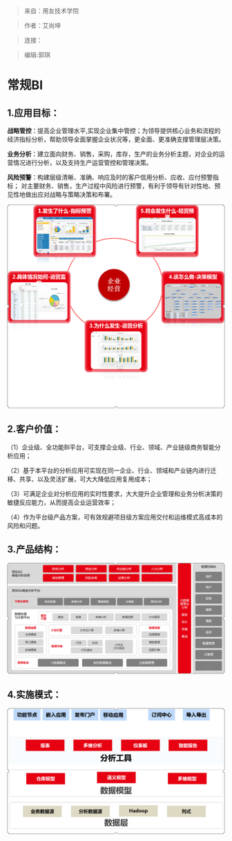 >来自：用友技术学院

>作者：艾尚坤

>连接：

>编辑:郭琪

# 常规BI


## 1.应用目标：

**战略管控**：提高企业管理水平,实现企业集中管控；为领导提供核心业务和流程的经济指标分析，帮助领导全面掌握企业状况等，更全面、更准确支撑管理层决策。

**业务分析**：建立面向财务、销售，采购，库存，生产的业务分析主题，对企业的运营情况进行分析，以及支持生产运营管控和管理决策。

**风险预警**：构建层级清晰、准确、响应及时的客户信用分析、应收、应付预警指标； 对主要财务、销售，生产过程中风险进行预警，有利于领导有针对性地、预见性地做出应对战略与策略决策和布署。

![](QQ图片20161129102132.png)


## 2.客户价值：

（1）企业级、全功能BI平台，可支撑企业级、行业、领域、产业链级商务智能分析应用；

（2）基于本平台的分析应用可实现在同一企业、行业、领域和产业链内进行迁移、共享、以及灵活扩展，可大大降低应用复用成本；

（3）可满足企业对分析应用的实时性要求，大大提升企业管理和业务分析决策的敏捷反应能力，从而提高企业运营效率；

（4）作为平台级产品方案，可有效规避项目级方案应用交付和运维模式高成本的风险和问题。

## 3.产品结构：

![](QQ图片20161129102258.png)


## 4.实施模式：

![](QQ图片20161129102316.png)

